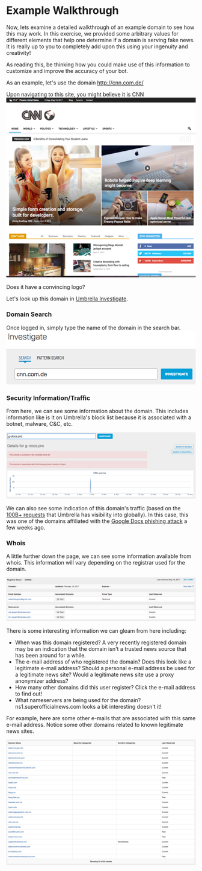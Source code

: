 # Example Walkthrough

Now, lets examine a detailed walkthrough of an example domain to see how this may work. In this exercise, we provided some arbitrary values for different elements that help one determine if a domain is serving fake news. It is really up to you to completely add upon this using your ingenuity and creativity!

As reading this, be thinking how you could make use of this information to customize and improve the accuracy of your bot.

As an example, let's use the domain http://cnn.com.de/

Upon navigating to this site, you might believe it is CNN
<img src="images/cnn_com_de.png">

Does it have a convincing logo?

Let's look up this domain in [Umbrella Investigate](http://investigate.umbrella.com). <p>

### Domain Search
Once logged in, simply type the name of the domain in the search bar.
<img src="images/cnn_com_de_search.png">


### Security Information/Traffic
From here, we can see some information about the domain. This includes information like is it on Umbrella's block list because it is associated with a botnet, malware, C&C, etc. <p>
<img src="images/g_docs_pro.png"> <p>

We can also see some indication of this domain's traffic (based on the [100B+ requests](https://system.opendns.com) that Umbrella has visibility into globally). In this case, this was one of the domains affiliated with the [Google Docs phishing attack](https://umbrella.cisco.com/blog/2017/05/04/detecting-google-docs-phishing-attack-using-traffic-analysis/) a few weeks ago. <p>

### Whois
A little further down the page, we can see some information available from whois. This information will vary depending on the registrar used for the domain. <p>
<img src="images/cnn_com_de_whois.png"> <p>

There is some interesting information we can gleam from here including:<p>

 * When was this domain registered? A very recently registered domain may be an indication that the domain isn't a trusted news source that has been around for a while.
 * The e-mail address of who registered the domain? Does this look like a legitimate e-mail address? Should a personal e-mail address be used for a legitimate news site? Would a legitimate news site use a proxy anonymizer address?
 * How many other domains did this user register? Click the e-mail address to find out!
 * What nameservers are being used for the domain? ns1.superofficialnews.com looks a bit interesting doesn't it!

 For example, here are some other e-mails that are associated with this same e-mail address. Notice some other domains related to known legitimate news sites. <p>
 <img src="images/associated_domains.png">

















